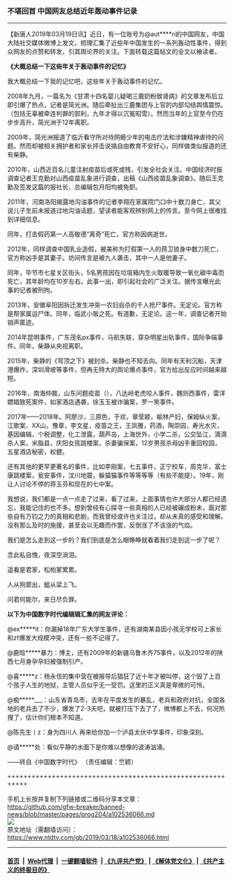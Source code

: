 ### 不堪回首 中国网友总结近年轰动事件记录
------------------------

<div class="post_content" itemprop="articleBody">
 <p>
  【新唐人2019年03月19日讯】近日，有一位账号为@aut****ri的中国网友，中国大陆社交媒体微博上发文，梳理汇集了近些年中国发生的一系列轰动性事件，得到众网友的点赞和转发，引其舆论界的关注。下面转载这篇帖文的全文以飨读者。
 </p>
 <p>
  <strong>
   《大概总结一下这些年关于轰动事件的记忆》
  </strong>
 </p>
 <p>
  我大概总结一下我的记忆吧，这些年关于轰动事件的记忆。
 </p>
 <p>
  2008年九月，一篇名为《甘肃十四名婴儿疑喝三鹿奶粉致肾病》的文章发布后立即引爆了热点，记者是简光洲。随后牵扯出三鹿集团与上官的内部勾结舆情震惊。（包括无辜被牵连判罪的郭利，九年才得以沉冤昭雪）。然而当年的上官至今仍在步步高升，简光洲于12年离职。
 </p>
 <p>
  2009年，简光洲报道了临沂看守所对待网瘾少年的电击疗法和涉嫌精神虐待的问题。然而却被相关拥护者和家长抨击说搞自由教育不安好心，同样做类似报道的还有柴静。
 </p>
 <p>
  2010年，山西近百名儿童注射疫苗后或死或残，引发全社会关注。中国经济时报调查记者王克勤对山西疫苗乱象进行调查，出稿《山西疫苗乱象调查》。随后王克勤及签发这篇的报社长、总编辑包月阳均被免职。
 </p>
 <p>
  2011年，河南洛阳揭露地沟油事件的记者李翔在家属院门口中十数刀身亡，其父说儿子生前未报道过地沟油话题，望读者能客观辨别网上的传言。至今网上很难找到详细信息。
 </p>
 <p>
  同年，打击假药第一人高敬德“离奇”死亡，官方称因病逝世。
 </p>
 <p>
  2012年，同样调查中国乳业造假，被美称为打假第一人的蒋卫锁身中数刀死亡，官方称凶手是其妻子。坊间传言是被九人袭击，其中一人是他妻子。
 </p>
 <p>
  同年，毕节市七星关区街头，5名男孩因在垃圾箱内生火取暖导致一氧化碳中毒而死亡，其年龄均在10岁左右。此事一出，即引起社会的广泛关注。据传言曝光此事的记者被刑拘。
 </p>
 <p>
  2013年，安徽阜阳因拆迁发生冲突一农妇自杀的千人抢尸事件。无定论。官方称是帮家属运尸体。同年，临武小贩之死。有道歉，无定论。这一年，调查记者开始销声匿迹。
 </p>
 <p>
  2014年昆明事件，广东茂名px事件，马航失联，穿杂明星出轨事件，国际争端事件。同年，柴静从央视离职。
 </p>
 <p>
  2015年，柴静的《穹顶之下》被封杀。柴静也不知去向。同年有天利沉船，天津港爆炸，深圳滑坡等事件，但再无特大的舆论爆点事件，官方给出反应时间越来越短。
 </p>
 <p>
  2016年，南海仲裁，山东问题疫苗（），八达岭老虎咬人事件，魏则西事件，雷洋嫖娼致死案件，如家酒店遇袭，徐玉玉被诈骗案，罗一笑事件。
 </p>
 <p>
  2017年——2018年。阿廖沙，三原色，于欢，章莹颖，榆林产妇，保姆纵火案，江歌案，XX山，豫章，李文星，疫苗之王，王凤雅，药酒，陶崇园，寿光水灾，基因编辑，个税调整，化工泄露，葫芦岛，上海世外，小学二杀，公交坠江，滴滴杀人案，米脂县，庆阳女孩跳楼案，杀妻骗保案，12岁男孩杀母凶手重回校园，五星酒店秘密，权健。
 </p>
 <p>
  还有其他的更早更著名的事件，比如李刚案，七五事件，正宁校车，周克华，富士康跳楼案，瓮安事件，汶川地震，躲猫猫事件等等等等（有些不能提）。19年，刚让人讨论不停的蒋玉芬和现在的七中案。
 </p>
 <p>
  我想说，我们都是一点一点走了过来，看了过来，上面事情也许大部分人都已经遗忘，我能记住的也不多。想到曾经有心探寻一些真相的人已经被碾成粉末，面对那些自有万钧之力的真相和悲剧，而我曾经或许也关注过，却从未真的感受和理解。没有那么及时的施援，甚至会以无趣而作罢，反倒涨了不该涨的气焰。
 </p>
 <p>
  我们是怎么走到这一步的？我们到底是怎么眼睁睁就看着我们走到这一步了呢？
 </p>
 <p>
  念此私自愧，夜深空淌泪。
 </p>
 <p>
  遥看是君家，松柏冢累累。
 </p>
 <p>
  人从狗窦出，蛆从梁上飞。
 </p>
 <p>
  问君何能尔，来日尽负罪。
 </p>
 <p>
  <strong>
   以下为中国数字时代编辑辑汇集的网友评论：
  </strong>
 </p>
 <p>
  @ex*****it：你漏掉18年广东大学生事件，还有湖南某县因小孩无学校可上家长和zf爆发大规模冲突，还有一些不记得了。
 </p>
 <p>
  @鹿晗*****暴力：博主，还有2009年的新疆乌鲁木齐75事件，以及2012年的陕西七月身孕孕妇被强制引产。
 </p>
 <p>
  @喜*****z：杨永信的集中营在被报导后猖狂了近十年才被叫停，这个毁了上百个孩子人生的地狱，主管人员似乎无一受罚。这里的正义真是卑微的可怜。
 </p>
 <p>
  @痴*****___：山东省青岛市，去年在平度发生的暴乱，老兵和政府对抗，全国各地的老兵去了不少，爆发了2-3天吧，就被打压下去了了，微博都上不去，何况热搜了，估计你们根本不知道。
 </p>
 <p>
  @陈先生丨z：身为四川人 再来给你加一个泸县太伏中学事件，印象深刻。
 </p>
 <p>
  @请*****处：看似平静的水面下是你难以想像的波涛汹涌。
 </p>
 <p>
  ——转自《中国数字时代》 （责任编辑：竺颖）
 </p>
 <div class="single_ad">
 </div>
</div>

+++++++++++++++++++++++++++++++++++++++++++++++++++++++++++<br/><br/>
手机上长按并复制下列链接或二维码分享本文章：<br/>
https://github.com/gfw-breaker/banned-news/blob/master/pages/prog204/a102536066.md <br/>
<a href='https://github.com/gfw-breaker/banned-news/blob/master/pages/prog204/a102536066.md'><img src='https://github.com/gfw-breaker/banned-news/blob/master/pages/prog204/a102536066.md.png'/></a> <br/>
原文地址（需翻墙访问）：https://www.ntdtv.com/gb/2019/03/18/a102536066.html


------------------------
#### [首页](https://github.com/gfw-breaker/banned-news/blob/master/README.md) &nbsp;|&nbsp; [Web代理](https://github.com/labour-camp/helloworld) &nbsp;|&nbsp; [一键翻墙软件](https://github.com/gfw-breaker/nogfw/blob/master/README.md) &nbsp;| [《九评共产党》](https://github.com/gfw-breaker/9ping.md/blob/master/README.md#九评之一评共产党是什么) | [《解体党文化》](https://github.com/gfw-breaker/jtdwh.md/blob/master/README.md) | [《共产主义的终极目的》](https://github.com/gfw-breaker/gczydzjmd.md/blob/master/README.md)

